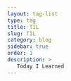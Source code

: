 ```yaml
---
layout: tag-list
type: tag
title: TIL
slug: TIL
category: blog
sidebar: true
order: 1
description: >
   Today I Learned
---
```

